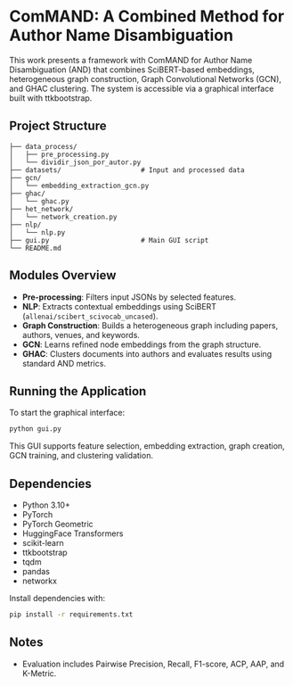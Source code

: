# ComMAND: A Combined Method for Author Name Disambiguation

This work presents a framework with ComMAND for Author Name Disambiguation (AND) that combines SciBERT-based embeddings, heterogeneous graph construction, Graph Convolutional Networks (GCN), and GHAC clustering. The system is accessible via a graphical interface built with ttkbootstrap.

## Project Structure

```
├── data_process/
│   ├── pre_processing.py
│   └── dividir_json_por_autor.py
├── datasets/                    # Input and processed data
├── gcn/
│   └── embedding_extraction_gcn.py
├── ghac/
│   └── ghac.py
├── het_network/
│   └── network_creation.py
├── nlp/
│   └── nlp.py
├── gui.py                       # Main GUI script
└── README.md
```

## Modules Overview

- **Pre-processing**: Filters input JSONs by selected features.
- **NLP**: Extracts contextual embeddings using SciBERT (`allenai/scibert_scivocab_uncased`).
- **Graph Construction**: Builds a heterogeneous graph including papers, authors, venues, and keywords.
- **GCN**: Learns refined node embeddings from the graph structure.
- **GHAC**: Clusters documents into authors and evaluates results using standard AND metrics.

## Running the Application

To start the graphical interface:

```bash
python gui.py
```

This GUI supports feature selection, embedding extraction, graph creation, GCN training, and clustering validation.

## Dependencies

- Python 3.10+
- PyTorch
- PyTorch Geometric
- HuggingFace Transformers
- scikit-learn
- ttkbootstrap
- tqdm
- pandas
- networkx

Install dependencies with:

```bash
pip install -r requirements.txt
```

## Notes

- Evaluation includes Pairwise Precision, Recall, F1-score, ACP, AAP, and K-Metric.
